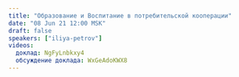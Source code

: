 ```yaml
---
title: "Образование и Воспитание в потребительской кооперации"
date: "08 Jun 21 12:00 MSK"
draft: false
speakers: ["iliya-petrov"]
videos:
  доклад: NgFyLnbkxy4
  обсуждение доклада: WxGeAdoKWX8
---
```

